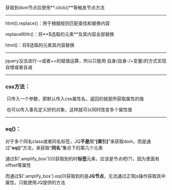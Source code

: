 获取到dom节点后使用**.click()**等触发节点方法

------

html().replace()：用于根据规则匹配查找和替换内容

replaceWith()：将**$选取的元素**及其内容全部替换

html()：将$选取的元素其内容替换

------

jquery没法进行-=或者+=的赋值运算，所以只能用 自身(自身-/+变量)的方式实现自增或者自减

------

### css方法：

​    只传入一个参数，即默认传入css属性名，返回的就是所获取属性的值

​    也可以传入事先定义好的对象，这样就可以同时改变多个属性值

------

### eq()：

​    对于多个同名class或者同名标签，JQ**不是**用“**[索引]**”来获取dom，而是通过“**eq()**”方法，来获取“**同名**”集合下的第几个元素

​    通过$('.amplify_box')[0]获取到的时**标签**元素，应该是节点吧(?)，因为里面有offset等属性

​    而通过$('.amplify_box').eq(0)获取到的是**JQ节点**，无法通过正常js操作获取其中属性，只能使用JQ提供的方法